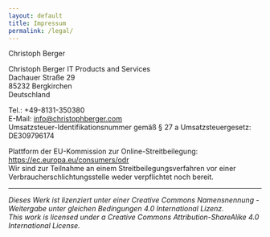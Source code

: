 ```yaml
---
layout: default
title: Impressum
permalink: /legal/
---
```


Christoph Berger

Christoph Berger IT Products and Services \
Dachauer Straße 29 \
85232 Bergkirchen \
Deutschland

Tel.: +49-8131-350380 \
E-Mail: info@christophberger.com \
Umsatzsteuer-Identifikationsnummer gemäß § 27 a Umsatzsteuergesetz: DE309796174

Plattform der EU-Kommission zur Online-Streitbeilegung: \
https://ec.europa.eu/consumers/odr \
Wir sind zur Teilnahme an einem Streitbeilegungsverfahren vor einer Verbraucherschlichtungsstelle weder verpflichtet noch bereit.

___

*Dieses Werk ist lizenziert unter einer Creative Commons Namensnennung - Weitergabe unter gleichen Bedingungen 4.0 International Lizenz.* \
*This work is licensed under a Creative Commons Attribution-ShareAlike 4.0 International License.*
